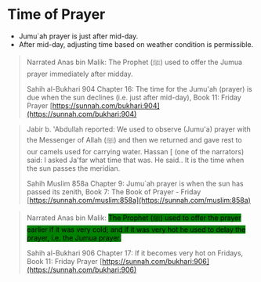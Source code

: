# Time of Prayer

* Jumu\`ah prayer is just after mid-day.
* After mid-day, adjusting time based on weather condition is permissible.

> Narrated Anas bin Malik: The Prophet (ﷺ) used to offer the Jumua prayer immediately after midday.
>
> Sahih al-Bukhari 904 Chapter 16: The time for the Jumu'ah (prayer) is due when the sun declines (i.e. just after mid-day), Book 11: Friday Prayer [https://sunnah.com/bukhari:904](https://sunnah.com/bukhari:904)

> Jabir b. 'Abdullah reported: We used to observe (Jumu'a) prayer with the Messenger of Allah (ﷺ) and then we returned and gave rest to our camels used for carrying water. Hassan \[ (one of the narrators) said: I asked Ja'far what time that was. He said.. It is the time when the sun passes the meridian.
>
> Sahih Muslim 858a Chapter 9: Jumu\`ah prayer is when the sun has passed its zenith, Book 7: The Book of Prayer - Friday [https://sunnah.com/muslim:858a](https://sunnah.com/muslim:858a)

> Narrated Anas bin Malik: <mark style="background-color:green;">The Prophet (ﷺ) used to offer the prayer earlier if it was very cold; and if it was very hot he used to delay the prayer, i.e. the Jumua prayer.</mark>
>
> Sahih al-Bukhari 906 Chapter 17: If it becomes very hot on Fridays, Book 11: Friday Prayer [https://sunnah.com/bukhari:906](https://sunnah.com/bukhari:906)
